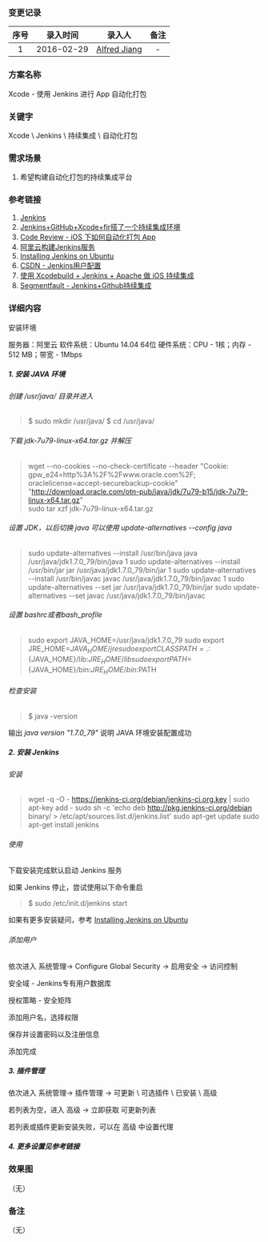 ### 变更记录

| 序号 | 录入时间 | 录入人 | 备注 |
|:--------:|:--------:|:--------:|:--------:|
| 1 | 2016-02-29 | [Alfred Jiang](https://github.com/viktyz) | - |

### 方案名称

Xcode - 使用 Jenkins 进行 App 自动化打包

### 关键字

Xcode \ Jenkins \ 持续集成 \ 自动化打包

### 需求场景

1. 希望构建自动化打包的持续集成平台

### 参考链接

1. [Jenkins](http://jenkins-ci.org/)
2. [Jenkins+GitHub+Xcode+fir搭了一个持续集成环境](http://xuanyiliu.com/chixujicheng/)
3. [Code Review - iOS 下如何自动化打包 App](http://reviewcode.cn/article.html?reviewId=11)
4. [阿里云构建Jenkins服务](https://yq.aliyun.com/articles/6652)
5. [Installing Jenkins on Ubuntu](https://wiki.jenkins-ci.org/display/JENKINS/Installing+Jenkins+on+Ubuntu?spm=5176.blog6652.yqblogcon1.6.mr89fQ)
6. [CSDN - Jenkins用户配置](http://blog.csdn.net/ruisheng_412/article/details/8083035)
7. [使用 Xcodebuild + Jenkins + Apache 做 iOS 持续集成](http://rannie.github.io/ios/2014/12/29/xcodebuild-jenkins-ci.html)
8. [Segmentfault - Jenkins+Github持续集成](https://segmentfault.com/a/1190000004640060)

### 详细内容

安装环境

服务器：阿里云
软件系统：Ubuntu 14.04 64位
硬件系统：CPU - 1核；内存 - 512 MB；带宽 - 1Mbps

##### 1. 安装 JAVA 环境

###### 创建 /usr/java/ 目录并进入

>$ sudo mkdir /usr/java/
>$ cd /usr/java/

###### 下载 jdk-7u79-linux-x64.tar.gz 并解压

> wget --no-cookies --no-check-certificate --header "Cookie: gpw_e24=http%3A%2F%2Fwww.oracle.com%2F; oraclelicense=accept-securebackup-cookie" "http://download.oracle.com/otn-pub/java/jdk/7u79-b15/jdk-7u79-linux-x64.tar.gz"  
> sudo tar xzf jdk-7u79-linux-x64.tar.gz

###### 设置 JDK，以后切换 java 可以使用 *update-alternatives --config java*

> sudo update-alternatives --install /usr/bin/java java /usr/java/jdk1.7.0_79/bin/java 1
> sudo update-alternatives --install /usr/bin/jar jar /usr/java/jdk1.7.0_79/bin/jar 1
> sudo update-alternatives --install /usr/bin/javac javac /usr/java/jdk1.7.0_79/bin/javac 1
> sudo update-alternatives --set jar /usr/java/jdk1.7.0_79/bin/jar
> sudo update-alternatives --set javac /usr/java/jdk1.7.0_79/bin/javac

###### 设置 bashrc或者bash_profile

> sudo export JAVA_HOME=/usr/java/jdk1.7.0_79
> sudo export JRE_HOME=${JAVA_HOME}/jre
> sudo export CLASSPATH=.:${JAVA_HOME}/lib:${JRE_HOME}/lib
> sudo export PATH=${JAVA_HOME}/bin:${JRE_HOME}/bin:$PATH

###### 检查安装

> $ java -version

输出 *java version "1.7.0_79"* 说明 JAVA 环境安装配置成功

##### 2. 安装 Jenkins

###### 安装

> wget -q -O - https://jenkins-ci.org/debian/jenkins-ci.org.key | sudo apt-key add -
> sudo sh -c 'echo deb http://pkg.jenkins-ci.org/debian binary/ > /etc/apt/sources.list.d/jenkins.list'
> sudo apt-get update
> sudo apt-get install jenkins

###### 使用

下载安装完成默认启动 Jenkins 服务

如果 Jenkins 停止，尝试使用以下命令重启

>$ sudo /etc/init.d/jenkins start

如果有更多安装疑问，参考 [Installing Jenkins on Ubuntu](https://wiki.jenkins-ci.org/display/JENKINS/Installing+Jenkins+on+Ubuntu?spm=5176.blog6652.yqblogcon1.6.mr89fQ)

###### 添加用户

依次进入 系统管理-> Configure Global Security -> 启用安全 -> 访问控制

安全域 - Jenkins专有用户数据库

授权策略 - 安全矩阵

添加用户名，选择权限

保存并设置密码以及注册信息

添加完成

##### 3. 插件管理

依次进入 系统管理-> 插件管理 -> 可更新 \ 可选插件 \ 已安装 \ 高级

若列表为空，进入 高级 -> 立即获取 可更新列表

若列表或插件更新安装失败，可以在 高级 中设置代理

##### 4. 更多设置见参考链接

### 效果图
（无）

### 备注
（无）

